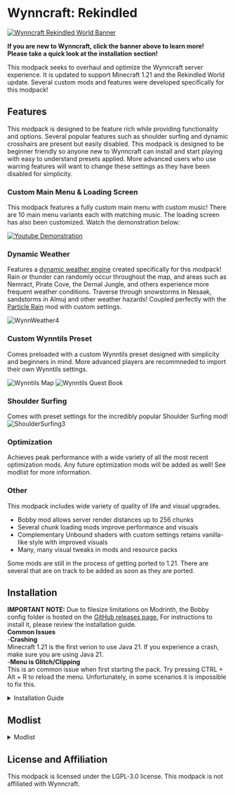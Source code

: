# Wynncraft: Rekindled
[![Wynncraft Rekindled World Banner][1]][2]

[1]: https://cdn.modrinth.com/data/cached_images/838a9c58769a06b79203a2687415f2e15a856139.webp
[2]:  http://wynncraft.com "Redirect to homepage"

**If you are new to Wynncraft, click the banner above to learn more!**\
**Please take a quick look at the installation section!**

This modpack seeks to overhaul and optimize the Wynncraft server experience. It is updated to support Minecraft 1.21 and the Rekindled World update. Several custom mods and features were developed specifically for this modpack!

## Features

This modpack is designed to be feature rich while providing functionality and options. Several popular features such as shoulder surfing and dynamic crosshairs are present but easily disabled. This modpack is designed to be beginner friendly so anyone new to Wynncraft can install and start playing with easy to understand presets applied. More advanced users who use warring features will want to change these settings as they have been disabled for simplicity.
 
### Custom Main Menu & Loading Screen

This modpack features a fully custom main menu with custom music! There are 10 main menu variants each with matching music. The loading screen has also been customized. Watch the demonstration below:

[![Youtube Demonstration](https://img.youtube.com/vi/KP6yD7GRyTk/0.jpg)](https://www.youtube.com/watch?v=KP6yD7GRyTk)
 
### Dynamic Weather

Features a [dynamic weather engine](https://modrinth.com/mod/wynncraft-dynamic-weather) created specifically for this modpack! Rain or thunder can randomly occur throughout the map, and areas such as Nemract, Pirate Cove, the Dernal Jungle, and others experience more frequent weather conditions. Traverse through snowstorms in Nesaak, sandstorms in Almuj and other weather hazards! Coupled perfectly with the [Particle Rain](https://modrinth.com/mod/particle-rain) mod with custom settings.

![WynnWeather4](https://github.com/user-attachments/assets/ab469bc7-1b67-4001-87b4-7a564c8ca17d)


### Custom Wynntils Preset

Comes preloaded with a custom Wynntils preset designed with simplicity and beginners in mind. More advanced players are recommneded to import their own Wynntils settings.

![Wynntils Map](https://cdn.modrinth.com/data/cached_images/72a1c3b9d4decc3099276ef73a345e84e3d490eb.jpeg)
![Wynntils Quest Book](https://cdn.modrinth.com/data/cached_images/761feff2f647833da3f65c2a8dc89303720bb831.png)

### Shoulder Surfing

Comes with preset settings for the incredibly popular Shoulder Surfing mod!
![ShoulderSurfing3](https://github.com/user-attachments/assets/05f3bbdd-b865-4fdb-a702-aefb20bcff3c)


### Optimization

Achieves peak performance with a wide variety of all the most recent optimization mods. Any future optimization mods will be added as well! See modlist for more information.

### Other

This modpack includes wide variety of quality of life and visual upgrades.
- Bobby mod allows server render distances up to 256 chunks
- Several chunk loading mods improve performance and visuals
- Complementary Unbound shaders with custom settings retains vanilla-like style with improved visuals
- Many, many visual tweaks in mods and resource packs

Some mods are still in the process of getting ported to 1.21. There are several that are on track to be added as soon as they are ported.

## Installation

**IMPORTANT NOTE:** Due to filesize limitations on Modrinth, the Bobby config folder is hosted on the [GitHub releases page.](https://github.com/elijahjibben/wynncraft-rekindled-modpack/releases) For instructions to install it, please review the installation guide.\
**Common Issues**\
-**Crashing**\
Minecraft 1.21 is the first verion to use Java 21. If you experience a crash, make sure you are using Java 21.\
-**Menu is Glitch/Clipping**\
This is an common issue when first starting the pack. Try pressing CTRL + Alt + R to reload the menu. Unfortunately, in some scenarios it is impossible to fix this.

<details>
<summary>Installation Guide</summary>

# Step One: Download the Modpack
There are three easy ways to download the modpack: The Modrinth app, Prism Launcher, Manually (Minecraft Launcher)

## Modrinth App
1. Download the [Modrinth App](https://modrinth.com/app) and sign in with your Microsoft/Minecraft account.
2. Press the Browse button and search for Wynncraft: Rekindled.
3. Install the modpack.
4. Navigate to the modpack's [GitHub Releases](https://github.com/elijahjibben/wynncraft-rekindled-modpack/releases) panel.
5. Download the file "bobby.zip". This allows you to increase your render distance beyond the server limit of 9 chunks.
6. Navigate to the Modrinth App's Library panel, and select Wynncraft: Rekindled -> Folder.
7. Follow Step Two to install the bobby configuration.

## Prism Launcher
1. Download [Prism Launcer](https://prismlauncher.org/) and sign in with your Microsoft/Minecraft account.
2. Download the .zip version of the modpack from the [GitHub Releases](https://github.com/elijahjibben/wynncraft-rekindled-modpack/releases) panel.
3. Drag and drop into the Prism Launcher menu.
4. Select "Ok"
5. Right click -> Rename if desired
6. Launch the game and follow Step Three.

## Manually (Minecraft Launcher)
1. Download the .zip version of the modpack from the [GitHub Releases](https://github.com/elijahjibben/wynncraft-rekindled-modpack/releases) panel.
2. Download the [Fabric Installer](https://fabricmc.net/use/installer/) and install for Minecraft 1.21, Loader Version 1.60.0.
3. Copy the .minecraft folder from the zip file to any location (Roaming recommended)
4. Rename the folder (.wynncraft recommended)
5. Open the Minecraft Launcher
6. Select Minecraft: Java Edition on the left panel
7. Select Installations -> New Installation
8. Select the custom game directory, and set version to the fabric-loader
9. Optional: Set Java arguments from -Xmx2G to higher to allocate more RAM
10. Optional: Download this pack icon to change the instance icon!\
[Rekindled Pack Icon](https://cdn.modrinth.com/data/cached_images/fd52f8703f66b28b37c2b1d782c1584ad4d90973.png)
11. Launch the game and follow Step Three.

# Step Two: Bobby Install
Extract the bobby file into the instance folder. Ensure the file is named:
```
.bobby
```
and contains a folder named:
```
play.wynncraft.com
```
It should look like this:\
![Bobby File Demonstration](https://cdn.modrinth.com/data/cached_images/471bf9ce4475b682f3028b6452bb3486396892de.gif)

# Step Three: Configurations
1. Bobby Update
As soon as you are in a world, type the following command into chat:
```
/bobby upgrade
```
This command is required to make bobby register the chunks saved in the instance directory.\
2. Configure Keybinds and Settings
Take a look through the keybinds menu! I recommend at least changing the "Cast 1-4 Spell" keybinds to suit your mouse/keyboard.\
Look at the Video Settings to suit your computer's performance.

</details>

## Modlist


<details>
<summary>Modlist</summary>

- [No Resource Pack Warnings](https://modrinth.com/mod/6xKUDQcB)
- [Chunks Fade In](https://modrinth.com/mod/JaNmzvA8)
- [Custom Splash Screen](https://modrinth.com/mod/BwFQLeCh)
- [Tiny Item Animations](https://modrinth.com/mod/wMkevcSR)
- [MixinTrace](https://modrinth.com/mod/sGmHWmeL)
- [FancyMenu](https://modrinth.com/mod/Wq5SjeWM)
- [Forge Config API Port](https://modrinth.com/mod/ohNO6lps)
- [Fabric Language Kotlin](https://modrinth.com/mod/Ha28R6CL)
- [Particle Rain](https://modrinth.com/mod/nrikgvxm)
- [Sodium Extra](https://modrinth.com/mod/PtjYWJkn)
- [Lithium](https://modrinth.com/mod/gvQqBUqZ)
- [Remove Hud But Not Hand!](https://modrinth.com/mod/MiPOIx6b)
- [Entity Model Features](https://modrinth.com/mod/4I1XuqiY)
- [Dynamic Crosshair](https://modrinth.com/mod/ZcR9weSm)
- [Shoulder Surfing Reloaded](https://modrinth.com/mod/kepjj2sy)
- [ClickThrough](https://modrinth.com/mod/ERHOxvaH)
- [Wakes](https://modrinth.com/mod/dlNu0RQY)
- [Debugify](https://modrinth.com/mod/QwxR6Gcd)
- [Mod Menu](https://modrinth.com/mod/mOgUt4GM)
- [YDM's Weapon Master](https://modrinth.com/mod/qi1sj2da)
- [Cull Particles](https://modrinth.com/mod/Cya14nsC)
- [Falling Leaves](https://modrinth.com/mod/WhbRG4iK)
- [More Culling](https://modrinth.com/mod/51shyZVL)
- [3d-Skin-Layers](https://modrinth.com/mod/zV5r3pPn)
- [Wynntils](https://modrinth.com/mod/dU5Gb9Ab)
- [EntityCulling](https://modrinth.com/mod/NNAgCjsB)
- [ClientSideNoteblocks](https://modrinth.com/mod/flmhXQgb)
- [Searchables](https://modrinth.com/mod/fuuu3xnx)
- [More Chat History](https://modrinth.com/mod/8qkXwOnk)
- [AmbientSounds](https://modrinth.com/mod/fM515JnW)
- [Server Pack Unlocker](https://modrinth.com/mod/PiuygVWJ)
- [FerriteCore](https://modrinth.com/mod/uXXizFIs)
- [Zoomify](https://modrinth.com/mod/w7ThoJFB)
- [Cloth Config v15](https://modrinth.com/mod/9s6osm5g)
- [Entity Texture Features](https://modrinth.com/mod/BVzZfTc1)
- [Melody](https://modrinth.com/mod/CVT4pFB2)
- [Sodium](https://modrinth.com/mod/AANobbMI)
- [Visuality](https://modrinth.com/mod/rI0hvYcd)
- [Barriers Don't Block Rain](https://modrinth.com/mod/fwmKUI9s)
- [Fabric API](https://modrinth.com/mod/P7dR8mSH)
- [Indium](https://modrinth.com/mod/Orvt0mRa)
- [fuy.gg](https://modrinth.com/mod/EMQzFaJ1)
- [ImmediatelyFast](https://modrinth.com/mod/5ZwdcRci)
- [Cubes Without Borders](https://modrinth.com/mod/ETlrkaYF)
- [Controlify](https://modrinth.com/mod/DOUdJVEm)
- [Krypton](https://modrinth.com/mod/fQEb0iXm)
- [Bobby](https://modrinth.com/mod/M08ruV16)
- [Architectury](https://modrinth.com/mod/lhGA9TYQ)
- [Concurrent Chunk Management Engine](https://modrinth.com/mod/VSNURh3q)
- [NotEnoughAnimations](https://modrinth.com/mod/MPCX6s5C)
- [Blur+ (Fabric)](https://modrinth.com/mod/NK39zBp2)
- [Animatica](https://modrinth.com/mod/PRN43VSY)
- [Continuity](https://modrinth.com/mod/1IjD5062)
- [Reese's Sodium Options](https://modrinth.com/mod/Bh37bMuy)
- [Enhanced Block Entities](https://modrinth.com/mod/OVuFYfre)
- [Iris](https://modrinth.com/mod/YL57xq9U)
- [Better Beds](https://modrinth.com/mod/kKwy3HU9)
- [Video Tape](https://modrinth.com/mod/LVTZtqlk)
- [BetterF3](https://modrinth.com/mod/8shC1gFX)
- [Nvidium](https://modrinth.com/mod/SfMw2IZN)
- [Wynncraft Dynamic Weather](https://modrinth.com/project/wynncraft-dynamic-weather)
- [YetAnotherConfigLib](https://modrinth.com/mod/1eAoo2KR)
- [Konkrete](https://modrinth.com/mod/J81TRJWm)
- [WaveyCapes](https://modrinth.com/mod/kYuIpRLv)
- [Chat Heads](https://modrinth.com/mod/Wb5oqrBJ)
- [CreativeCore](https://modrinth.com/mod/OsZiaDHq)
- [ModernFix](https://modrinth.com/mod/nmDcB62a)
- [Controlling](https://modrinth.com/mod/xv94TkTM)
- [Dynamic FPS](https://modrinth.com/mod/LQ3K71Q1)

</details>

## License and Affiliation
This modpack is licensed under the LGPL-3.0 license. This modpack is not affiliated with Wynncraft.
